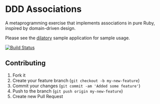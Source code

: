 # DDD Associations

A metaprogramming exercise that implements associations in pure Ruby, inspired by domain-driven design.

Please see the [dilatory](/nerab/ddd-associations/tree/master/test/domain) sample application for sample usage.

[![Build Status](https://secure.travis-ci.org/nerab/ddd-associations.png?branch=master)](http://travis-ci.org/nerab/ddd-associations)

## Contributing

1. Fork it
2. Create your feature branch (`git checkout -b my-new-feature`)
3. Commit your changes (`git commit -am 'Added some feature'`)
4. Push to the branch (`git push origin my-new-feature`)
5. Create new Pull Request
